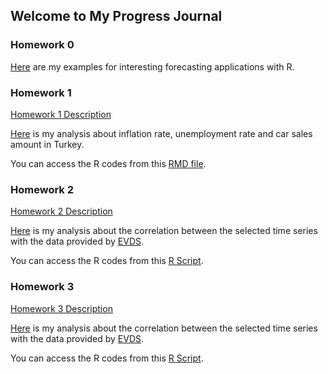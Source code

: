 ## Welcome to My Progress Journal
### Homework 0

[Here](https://bu-ie-360.github.io/fall20-fatmadumlupinar/files/example_homework_0--1-.html) are my examples for interesting forecasting applications with R.

### Homework 1

[Homework 1 Description](https://bu-ie-360.github.io/fall20-fatmadumlupinar/files/hw1/IE360_Fall20_HW1.pdf)

[Here](https://bu-ie-360.github.io/fall20-fatmadumlupinar/files/hw1/IE360_HW1.html) is my analysis about inflation rate, unemployment rate and car sales amount in Turkey.

You can access the R codes from this [RMD file](https://bu-ie-360.github.io/fall20-fatmadumlupinar/files/hw1/IE360_HW1.Rmd).

### Homework 2

[Homework 2 Description](https://bu-ie-360.github.io/fall20-fatmadumlupinar/files/hw2/IE360_Fall20_HW2.pdf) 

[Here](https://bu-ie-360.github.io/fall20-fatmadumlupinar/files/hw2/IE360_HW2.html) is my analysis about the correlation between the selected time series with the data provided by [EVDS](https://evds2.tcmb.gov.tr/). 

You can access the R codes from this [R Script](https://bu-ie-360.github.io/fall20-fatmadumlupinar/files/hw2/hw2draft.R).

### Homework 3

[Homework 3 Description](https://bu-ie-360.github.io/fall20-fatmadumlupinar/files/hw3/IE360_Fall20_HW3.pdf) 

[Here](https://bu-ie-360.github.io/fall20-fatmadumlupinar/files/hw3/IE360_HW3.html) is my analysis about the correlation between the selected time series with the data provided by [EVDS](https://evds2.tcmb.gov.tr/). 

You can access the R codes from this [R Script](https://bu-ie-360.github.io/fall20-fatmadumlupinar/files/hw3/hw3.R).

